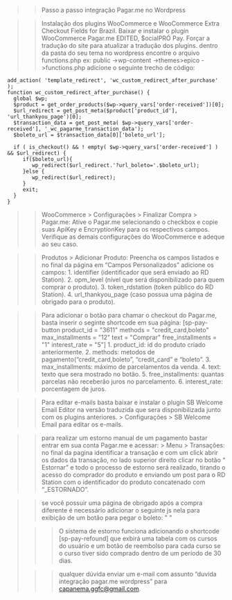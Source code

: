 >>Passo a passo integração Pagar.me no Wordpress

>>Instalação dos plugins WooCommerce e WooCommerce Extra Checkout Fields for Brazil.
>>Baixar e instalar o plugin WooCommerce Pagar.me EDITED, $ocialPRÓ Pay.
>>Forçar a tradução do site para atualizar a tradução dos plugins.
  dentro da pasta do seu tema no wordpress encontre o arquivo functions.php
	ex: public ->wp-content ->themes>epico ->functions.php
	adicione o seguinte trecho de código:

    add_action( 'template_redirect', 'wc_custom_redirect_after_purchase' );
    function wc_custom_redirect_after_purchase() {
      global $wp;
      $product = get_order_products($wp->query_vars['order-received'])[0];
      $url_redirect = get_post_meta($product['product_id'], 'url_thankyou_page')[0];
      $transaction_data = get_post_meta( $wp->query_vars['order-received'], '_wc_pagarme_transaction_data');
      $boleto_url = $transaction_data[0]['boleto_url'];

      if ( is_checkout() && ! empty( $wp->query_vars['order-received'] ) && $url_redirect) {
         if($boleto_url){
            wp_redirect($url_redirect.'?url_boleto='.$boleto_url);
         }else {
            wp_redirect($url_redirect);
         }
         exit;
      }
    }

>> WooCommerce > Configurações > Finalizar Compra > Pagar.me: Ative o Pagar.me selecionando o checkbox e copie suas ApiKey e EncryptionKey para os respectivos campos.
   Verifique as demais configurações do WooCommerce e adeque ao seu caso.

>> Produtos > Adicionar Produto: Preencha os campos listados e no final da página em “Campos Personalizados” adicione os campos:
    1. identifier (identificador que será enviado ao RD Station).
    2. opm_level (nível que será disponibilizado para quem comprar o produto).
    3. token_rdstation (token público do RD Station).
    4. url_thankyou_page (caso possua uma página de obrigado para o produto).

>>Para adicionar o botão para chamar o checkout do Pagar.me, basta inserir o seginte shortcode em sua página: [sp-pay-button product_id = "3611" methods = "credit_card,boleto" max_installments = "12" text = "Comprar" free_installments = "1" interest_rate = "5"]
    1. product_id: id do produto criado anteriormente.
    2. methods: metodos de pagamento(“credit_card,boleto”, “credit_card” e “boleto”.
    3. max_installments: máximo de parcelamentos da venda.
    4. text: texto que sera mostrado no botão.
    5. free_installments: quantas parcelas não receberão juros no parcelamento.
    6. interest_rate: porcentagem de juros.

>>Para editar e-mails basta baixar e instalar o plugin SB Welcome Email Editor na versão traduzida que sera disponibilizada junto com os plugins anteriores.
    > Configurações > SB Welcome Email para editar os e-mails.

>>para realizar um estorno manual de um pagamento bastar entrar em sua conta Pagar.me e acessar: > Menu > Transações: no final da pagina identificar a transação e com um click abrir os dados da transação, no lado superior direito clicar no botão “ Estornar” e todo o processo de estorno será realizado, tirando o acesso do comprador do produto e enviando um post para o RD Station com o identificador do produto concatenado com “_ESTORNADO”.

>>se você possuir uma página de obrigado após a compra diferente é necessário adicionar o seguinte js nela para exibição de um botão para pegar o boleto:
  >"  <script>
  >  function getParameterByName(name, url) {
  >      if (!url) url = window.location.href;
  >      name = name.replace(/[\[\]]/g, "\\$&");
  >      var regex = new RegExp("[?&]" + name + "(=([^&#]*)|&|#|$)"),
  >          results = regex.exec(url);
  >      if (!results) return null;
  >      if (!results[2]) return '';
  >      return decodeURIComponent(results[2].replace(/\+/g, " "));
  >  }
  >
  >  if(getParameterByName('url_boleto')){
  >    var btn = document.createElement("BUTTON");
  >    var t = document.createTextNode("CLICK ME");
  >    btn.appendChild(t);
  >    document.getElementById("le_body_row_2_col_1_el_1").appendChild(btn);
  >  }
  >  </script> "

>>O sistema de estorno funciona adicionando o shortcode [sp-pay-refound] que exbirá uma tabela com os cursos do usuário e um botão de reembolso para cada curso se o curso tiver sido comprado dentro de um período de 30 dias.

>>qualquer dúvida enviar um e-mail com assunto “duvida integração pagar.me wordpress” para capanema.ggfc@gmail.com.

